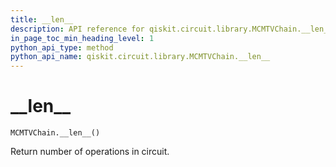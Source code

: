 ```yaml
---
title: __len__
description: API reference for qiskit.circuit.library.MCMTVChain.__len__
in_page_toc_min_heading_level: 1
python_api_type: method
python_api_name: qiskit.circuit.library.MCMTVChain.__len__
---
```


# \_\_len\_\_

<span id="qiskit.circuit.library.MCMTVChain.__len__" />

`MCMTVChain.__len__()`

Return number of operations in circuit.

